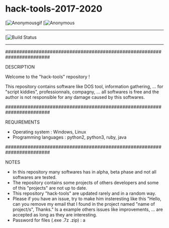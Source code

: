 # hack-tools-2017-2020

[![Anonymousgif](https://i.giphy.com/media/2Y0ecuTsnAvZK/200.gif)
[![Anonymous](https://img.hebus.com/hebus_2013/02/13/preview/1360720696_97766.jpg) 

------------------------------------------------------------------------------------------------------------------------

[![Build Status](https://img.shields.io/badge/build-passing%20%2F%20moderate-yellow.svg)
 
 ------------------------------------------------------------------------------------------------------------------------

########################################################################


DESCRIPTION

Welcome to the "hack-tools" repository !

This repository contains software like DOS tool, information gathering, ... for "script kiddies", professionnals, compagny, ... all softwares is free and the author is not responsible for any damage caused by this softwares.


########################################################################

REQUIREMENTS

- Operating system : Windows, Linux
- Programming languages : python2, python3, ruby, java


########################################################################


NOTES

- In this repository many softwares has in alpha, beta phase and not all softwares are tested. 
- The repository contains some projects of others developers and some of this "projects" are not up to date.
- This repository "hack-tools" are updated rarely and in a random way. 
- Please if you have an issue, try to make him insteresting like this "Hello, can you remove my email that I found in the project named "name of project/s", Thanks." Is a example others issues like improvements, ... are accepted as long as they are interesting.
- Password for files (.exe .7z .zip) : a
